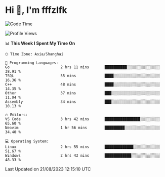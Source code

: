 # Hi 👋, I'm fffzlfk

<!--START_SECTION:waka-->
![Code Time](http://img.shields.io/badge/Code%20Time-351%20hrs%2040%20mins-blue)

![Profile Views](http://img.shields.io/badge/Profile%20Views-10-blue)

📊 **This Week I Spent My Time On** 

```text
🕑︎ Time Zone: Asia/Shanghai

💬 Programming Languages: 
Go                       2 hrs 11 mins       ██████████░░░░░░░░░░░░░░░   38.91 % 
TSQL                     55 mins             ████░░░░░░░░░░░░░░░░░░░░░   16.36 % 
C++                      48 mins             ████░░░░░░░░░░░░░░░░░░░░░   14.35 % 
Other                    37 mins             ███░░░░░░░░░░░░░░░░░░░░░░   11.04 % 
Assembly                 34 mins             ███░░░░░░░░░░░░░░░░░░░░░░   10.13 % 

🔥 Editors: 
VS Code                  3 hrs 42 mins       ████████████████░░░░░░░░░   65.60 % 
Neovim                   1 hr 56 mins        █████████░░░░░░░░░░░░░░░░   34.40 % 

💻 Operating System: 
Linux                    2 hrs 55 mins       █████████████░░░░░░░░░░░░   51.67 % 
Windows                  2 hrs 43 mins       ████████████░░░░░░░░░░░░░   48.33 % 
```


 Last Updated on 21/08/2023 12:15:10 UTC
<!--END_SECTION:waka-->
